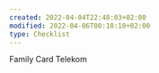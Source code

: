 ```yaml
---
created: 2022-04-04T22:48:03+02:00
modified: 2022-04-06T00:18:10+02:00
type: Checklist
---
```


Family Card Telekom
